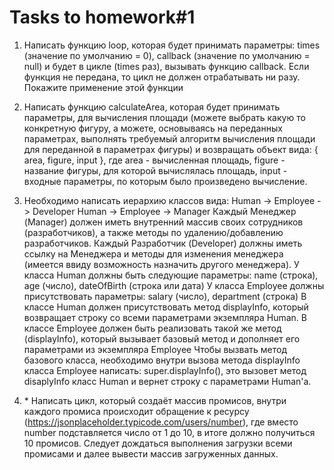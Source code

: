 # Tasks to homework#1

1. Написать функцию loop, которая будет принимать параметры: times (значение по умолчанию = 0), callback (значение по умолчанию = null)
   и будет в цикле (times раз), вызывать функцию callback. Если функция не передана, то цикл не должен отрабатывать ни разу.
   Покажите применение этой функции

2. Написать функцию calculateArea, которая будет принимать параметры, для вычисления площади (можете выбрать какую то конкретную фигуру,
   а можете, основываясь на переданных параметрах, выполнять требуемый алгоритм вычисления площади для переданной в параметрах фигуры) и возвращать
   объект вида: { area, figure, input }, где area - вычисленная площадь, figure - название фигуры, для которой вычислялась площадь,
   input - входные параметры, по которым было произведено вычисление.

3. Необходимо написать иерархию классов вида:
   Human -> Employee -> Developer
   Human -> Employee -> Manager
   Каждый Менеджер (Manager) должен иметь внутренний массив своих сотрудников (разработчиков), а также методы по удалению/добавлению разработчиков.
   Каждый Разработчик (Developer) должны иметь ссылку на Менеджера и методы для изменения менеджера
   (имеется ввиду возможность назначить другого менеджера).
   У класса Human должны быть следующие параметры: name (строка), age (число), dateOfBirth (строка или дата)
   У класса Employee должны присутствовать параметры: salary (число), department (строка)
   В классе Human должен присутствовать метод displayInfo, который возвращает строку со всеми параметрами экземпляра Human.
   В классе Employee должен быть реализовать такой же метод (displayInfo), который вызывает базовый метод и дополняет его параметрами из экземпляра
   Employee
   Чтобы вызвать метод базового класса, необходимо внутри вызова метода displayInfo класса Employee написать: super.displayInfo(), это вызовет метод
   disaplyInfo класс Human и вернет строку с параметрами Human'a.

4. \* Написать цикл, который создаёт массив промисов, внутри каждого промиса происходит обращение к ресурсу
   (https://jsonplaceholder.typicode.com/users/number), где вместо number подставляется число от 1 до 10, в итоге должно получиться 10 промисов.
   Следует дождаться выполнения загрузки всеми промисами и далее вывести массив загруженных данных.
